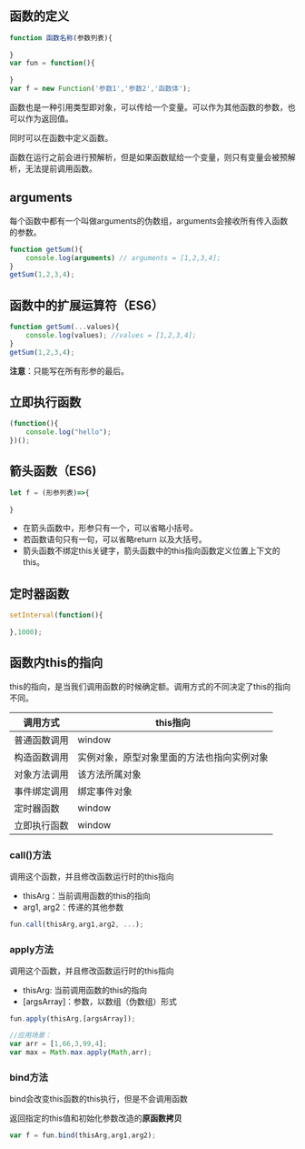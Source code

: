 ## 函数的定义

```javascript
function 函数名称(参数列表){
    
}
var fun = function(){
    
}
var f = new Function('参数1','参数2','函数体');
```

函数也是一种引用类型即对象，可以传给一个变量。可以作为其他函数的参数，也可以作为返回值。

同时可以在函数中定义函数。

函数在运行之前会进行预解析，但是如果函数赋给一个变量，则只有变量会被预解析，无法提前调用函数。

## arguments

每个函数中都有一个叫做arguments的伪数组，arguments会接收所有传入函数的参数。

```javascript
function getSum(){
    console.log(arguments) // arguments = [1,2,3,4];
}
getSum(1,2,3,4);
```

## 函数中的扩展运算符（ES6）

```javascript
function getSum(...values){
    console.log(values); //values = [1,2,3,4];
}
getSum(1,2,3,4);
```

**注意**：只能写在所有形参的最后。

## 立即执行函数

```javascript
(function(){
    console.log("hello");
})();
```

## 箭头函数（ES6)

```javascript
let f = (形参列表)=>{
    
}
```

-   在箭头函数中，形参只有一个，可以省略小括号。
-   若函数语句只有一句，可以省略return 以及大括号。
-   箭头函数不绑定this关键字，箭头函数中的this指向函数定义位置上下文的this。

## 定时器函数

```javascript
setInterval(function(){
    
},1000);
```

## 函数内this的指向

this的指向，是当我们调用函数的时候确定额。调用方式的不同决定了this的指向不同。

| 调用方式     | this指向                                   |
| ------------ | ------------------------------------------ |
| 普通函数调用 | window                                     |
| 构造函数调用 | 实例对象，原型对象里面的方法也指向实例对象 |
| 对象方法调用 | 该方法所属对象                             |
| 事件绑定调用 | 绑定事件对象                               |
| 定时器函数   | window                                     |
| 立即执行函数 | window                                     |

### call()方法

调用这个函数，并且修改函数运行时的this指向

-   thisArg：当前调用函数的this的指向
-   arg1, arg2：传递的其他参数

```javascript
fun.call(thisArg,arg1,arg2, ...);
```

### apply方法

调用这个函数，并且修改函数运行时的this指向

-   thisArg: 当前调用函数的this的指向
-   [argsArray]：参数，以数组（伪数组）形式

```javascript
fun.apply(thisArg,[argsArray]); 

//应用场景：
var arr = [1,66,3,99,4];
var max = Math.max.apply(Math,arr);
```

### bind方法

bind会改变this函数的this执行，但是不会调用函数

返回指定的this值和初始化参数改造的**原函数拷贝**

```javascript
var f = fun.bind(thisArg,arg1,arg2);
```

